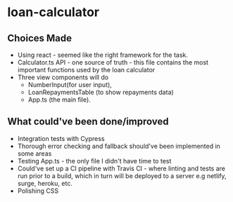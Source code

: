 # loan-calculator


## Choices Made
- Using react - seemed like the right framework for the task.
- Calculator.ts API - one source of truth - this file contains the most important functions used by the loan calculator
- Three view components will do 
    - NumberInput(for user input), 
    - LoanRepaymentsTable (to show repayments data)
    - App.ts (the main file).


## What could've been done/improved

- Integration tests with Cypress
- Thorough error checking and fallback should've been implemented in some areas
- Testing App.ts - the only file I didn't have time to test
- Could've set up a CI pipeline with Travis CI - where linting and tests are run prior to a build, which in turn will be deployed to a server e.g netlify, surge, heroku, etc.
- Polishing CSS
